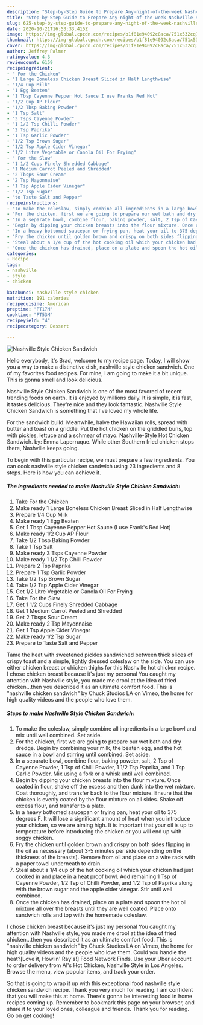 ```yaml
---
description: "Step-by-Step Guide to Prepare Any-night-of-the-week Nashville Style Chicken Sandwich"
title: "Step-by-Step Guide to Prepare Any-night-of-the-week Nashville Style Chicken Sandwich"
slug: 625-step-by-step-guide-to-prepare-any-night-of-the-week-nashville-style-chicken-sandwich
date: 2020-10-21T16:53:33.415Z
image: https://img-global.cpcdn.com/recipes/b1f81e94092c8aca/751x532cq70/nashville-style-chicken-sandwich-recipe-main-photo.jpg
thumbnail: https://img-global.cpcdn.com/recipes/b1f81e94092c8aca/751x532cq70/nashville-style-chicken-sandwich-recipe-main-photo.jpg
cover: https://img-global.cpcdn.com/recipes/b1f81e94092c8aca/751x532cq70/nashville-style-chicken-sandwich-recipe-main-photo.jpg
author: Jeffrey Palmer
ratingvalue: 4.3
reviewcount: 6159
recipeingredient:
- " For the Chicken"
- "1 Large Boneless Chicken Breast Sliced in Half Lengthwise"
- "1/4 Cup Milk"
- "1 Egg Beaten"
- "1 Tbsp Cayenne Pepper Hot Sauce I use Franks Red Hot"
- "1/2 Cup AP Flour"
- "1/2 Tbsp Baking Powder"
- "1 Tsp Salt"
- "3 Tsps Cayenne Powder"
- "1 1/2 Tsp Chilli Powder"
- "2 Tsp Paprika"
- "1 Tsp Garlic Powder"
- "1/2 Tsp Brown Sugar"
- "1/2 Tsp Apple Cider Vinegar"
- "1/2 Litre Vegetable or Canola Oil For Frying"
- " For the Slaw"
- "1 1/2 Cups Finely Shredded Cabbage"
- "1 Medium Carrot Peeled and Shredded"
- "2 Tbsps Sour Cream"
- "2 Tsp Mayonnaise"
- "1 Tsp Apple Cider Vinegar"
- "1/2 Tsp Sugar"
- "to Taste Salt and Pepper"
recipeinstructions:
- "To make the coleslaw, simply combine all ingredients in a large bowl and mix until well combined. Set aside."
- "For the chicken, first we are going to prepare our wet bath and dry dredge. Begin by combining your milk, the beaten egg, and the hot sauce in a bowl and stirring until combined. Set aside."
- "In a separate bowl, combine flour, baking powder, salt, 2 Tsp of Cayenne Powder, 1 Tsp of Chilli Powder, 1 1/2 Tsp Paprika, and 1 Tsp Garlic Powder. Mix using a fork or a whisk until well combined."
- "Begin by dipping your chicken breasts into the flour mixture. Once coated in flour, shake off the excess and then dunk into the wet mixture. Coat thoroughly, and transfer back to the flour mixture. Ensure that the chicken is evenly coated by the flour mixture on all sides. Shake off excess flour, and transfer to a plate."
- "In a heavy bottomed saucepan or frying pan, heat your oil to 375 degrees F. It will lose a significant amount of heat when you introduce your chicken, so we are aiming high. It is important that your oil is up to temperature before introducing the chicken or you will end up with soggy chicken."
- "Fry the chicken until golden brown and crispy on both sides flipping in the oil as necessary (about 3-5 minutes per side depending on the thickness of the breasts). Remove from oil and place on a wire rack with a paper towel underneath to drain."
- "Steal about a 1/4 cup of the hot cooking oil which your chicken had just cooked in and place in a heat proof bowl. Add remaining 1 Tsp of Cayenne Powder, 1/2 Tsp of Chilli Powder, and 1/2 Tsp of Paprika along with the brown sugar and the apple cider vinegar. Stir until well combined."
- "Once the chicken has drained, place on a plate and spoon the hot oil mixture all over the breasts until they are well coated. Place onto sandwich rolls and top with the homemade coleslaw."
categories:
- Recipe
tags:
- nashville
- style
- chicken

katakunci: nashville style chicken 
nutrition: 191 calories
recipecuisine: American
preptime: "PT17M"
cooktime: "PT53M"
recipeyield: "4"
recipecategory: Dessert

---
```



![Nashville Style Chicken Sandwich](https://img-global.cpcdn.com/recipes/b1f81e94092c8aca/751x532cq70/nashville-style-chicken-sandwich-recipe-main-photo.jpg)

Hello everybody, it's Brad, welcome to my recipe page. Today, I will show you a way to make a distinctive dish, nashville style chicken sandwich. One of my favorites food recipes. For mine, I am going to make it a bit unique. This is gonna smell and look delicious.

Nashville Style Chicken Sandwich is one of the most favored of recent trending foods on earth. It is enjoyed by millions daily. It is simple, it is fast, it tastes delicious. They're nice and they look fantastic. Nashville Style Chicken Sandwich is something that I've loved my whole life.

For the sandwich build: Meanwhile, halve the Hawaiian rolls, spread with butter and toast on a griddle. Put the hot chicken on the griddled buns, top with pickles, lettuce and a schmear of mayo. Nashville-Style Hot Chicken Sandwich. by: Emma Laperruque. While other Southern fried chicken stops there, Nashville keeps going.


To begin with this particular recipe, we must prepare a few ingredients. You can cook nashville style chicken sandwich using 23 ingredients and 8 steps. Here is how you can achieve it.

<!--inarticleads1-->

##### The ingredients needed to make Nashville Style Chicken Sandwich:

1. Take  For the Chicken
1. Make ready 1 Large Boneless Chicken Breast Sliced in Half Lengthwise
1. Prepare 1/4 Cup Milk
1. Make ready 1 Egg Beaten
1. Get 1 Tbsp Cayenne Pepper Hot Sauce (I use Frank&#39;s Red Hot)
1. Make ready 1/2 Cup AP Flour
1. Take 1/2 Tbsp Baking Powder
1. Take 1 Tsp Salt
1. Make ready 3 Tsps Cayenne Powder
1. Make ready 1 1/2 Tsp Chilli Powder
1. Prepare 2 Tsp Paprika
1. Prepare 1 Tsp Garlic Powder
1. Take 1/2 Tsp Brown Sugar
1. Take 1/2 Tsp Apple Cider Vinegar
1. Get 1/2 Litre Vegetable or Canola Oil For Frying
1. Take  For the Slaw
1. Get 1 1/2 Cups Finely Shredded Cabbage
1. Get 1 Medium Carrot Peeled and Shredded
1. Get 2 Tbsps Sour Cream
1. Make ready 2 Tsp Mayonnaise
1. Get 1 Tsp Apple Cider Vinegar
1. Make ready 1/2 Tsp Sugar
1. Prepare to Taste Salt and Pepper


Tame the heat with sweetened pickles sandwiched between thick slices of crispy toast and a simple, lightly dressed coleslaw on the side. You can use either chicken breast or chicken thighs for this Nashville hot chicken recipe. I chose chicken breast because it&#39;s just my personal You caught my attention with Nashville style, you made me drool at the idea of fried chicken…then you described it as an ultimate comfort food. This is &#34;nashville chicken sandwich&#34; by Chuck Studios LA on Vimeo, the home for high quality videos and the people who love them. 

<!--inarticleads2-->

##### Steps to make Nashville Style Chicken Sandwich:

1. To make the coleslaw, simply combine all ingredients in a large bowl and mix until well combined. Set aside.
1. For the chicken, first we are going to prepare our wet bath and dry dredge. Begin by combining your milk, the beaten egg, and the hot sauce in a bowl and stirring until combined. Set aside.
1. In a separate bowl, combine flour, baking powder, salt, 2 Tsp of Cayenne Powder, 1 Tsp of Chilli Powder, 1 1/2 Tsp Paprika, and 1 Tsp Garlic Powder. Mix using a fork or a whisk until well combined.
1. Begin by dipping your chicken breasts into the flour mixture. Once coated in flour, shake off the excess and then dunk into the wet mixture. Coat thoroughly, and transfer back to the flour mixture. Ensure that the chicken is evenly coated by the flour mixture on all sides. Shake off excess flour, and transfer to a plate.
1. In a heavy bottomed saucepan or frying pan, heat your oil to 375 degrees F. It will lose a significant amount of heat when you introduce your chicken, so we are aiming high. It is important that your oil is up to temperature before introducing the chicken or you will end up with soggy chicken.
1. Fry the chicken until golden brown and crispy on both sides flipping in the oil as necessary (about 3-5 minutes per side depending on the thickness of the breasts). Remove from oil and place on a wire rack with a paper towel underneath to drain.
1. Steal about a 1/4 cup of the hot cooking oil which your chicken had just cooked in and place in a heat proof bowl. Add remaining 1 Tsp of Cayenne Powder, 1/2 Tsp of Chilli Powder, and 1/2 Tsp of Paprika along with the brown sugar and the apple cider vinegar. Stir until well combined.
1. Once the chicken has drained, place on a plate and spoon the hot oil mixture all over the breasts until they are well coated. Place onto sandwich rolls and top with the homemade coleslaw.


I chose chicken breast because it&#39;s just my personal You caught my attention with Nashville style, you made me drool at the idea of fried chicken…then you described it as an ultimate comfort food. This is &#34;nashville chicken sandwich&#34; by Chuck Studios LA on Vimeo, the home for high quality videos and the people who love them. Could you handle the heat?[Love it, Howlin&#39; Ray&#39;s!] Food Network Finds. Use your Uber account to order delivery from Al&#39;s Hot Chicken, Nashville Style in Los Angeles. Browse the menu, view popular items, and track your order. 

So that is going to wrap it up with this exceptional food nashville style chicken sandwich recipe. Thank you very much for reading. I am confident that you will make this at home. There's gonna be interesting food in home recipes coming up. Remember to bookmark this page on your browser, and share it to your loved ones, colleague and friends. Thank you for reading. Go on get cooking!

